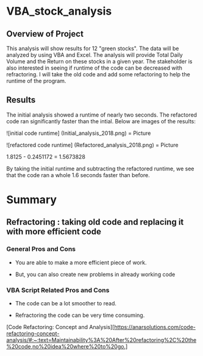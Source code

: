 # VBA_stock_analysis

## Overview of Project

This analysis will show results for 12 "green stocks". The data will be analyzed by using VBA and Excel. The analysis will provide Total Daily Volume and the Return on these stocks in a given year. The stakeholder is also interested in seeing if runtime of the code can be decreased with refractoring. I will take the old code and add some refactoring to help the runtime of the program. 


## Results

The initial analysis showed a runtime of nearly two seconds. The refactored code ran significantly faster than the intial. Below are images of the results:

![initial code runtime] (Initial_analysis_2018.png) = Picture

![refactored code runtime] (Refactored_analysis_2018.png) = Picture


1.8125 - 0.2451172 = 1.5673828 

By taking the initial runtime and subtracting the refactored runtime, we see that the code ran a whole 1.6 seconds faster than before.

# Summary

## Refractoring : taking old code and replacing it with more efficient code 

### General Pros and Cons
* You are able to make a more efficient piece of work.

* But, you can also create new problems in already working code

### VBA Script Related Pros and Cons

* The code can be a lot smoother to read.

*  Refractoring the code can be very time consuming.





[Code Refactoring: Concept and Analysis][https://anarsolutions.com/code-refactoring-concept-analysis/#:~:text=Maintainability%3A%20After%20refactoring%2C%20the%20code,no%20idea%20where%20to%20go.]